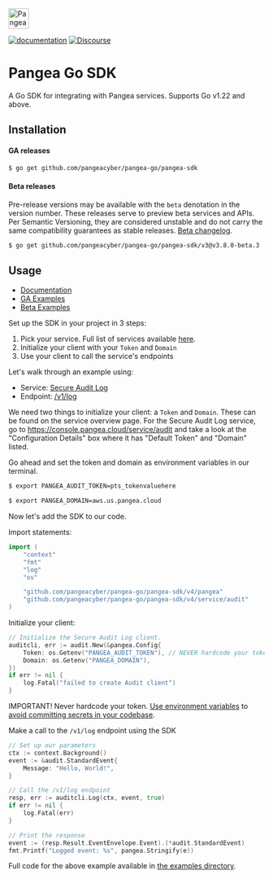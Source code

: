 <a href="https://pangea.cloud?utm_source=github&utm_medium=go-sdk" target="_blank" rel="noopener noreferrer">
  <img src="https://pangea-marketing.s3.us-west-2.amazonaws.com/pangea-color.svg" alt="Pangea Logo" height="40" />
</a>

<br />

[![documentation](https://img.shields.io/badge/documentation-pangea-blue?style=for-the-badge&labelColor=551B76)][Documentation]
[![Discourse](https://img.shields.io/badge/Discourse-4A154B?style=for-the-badge&logo=discourse&logoColor=white)][Discourse]

# Pangea Go SDK

A Go SDK for integrating with Pangea services. Supports Go v1.22 and above.

## Installation

#### GA releases

```bash
$ go get github.com/pangeacyber/pangea-go/pangea-sdk
```

<a name="beta-releases"></a>

#### Beta releases

Pre-release versions may be available with the `beta` denotation in the version
number. These releases serve to preview beta services and APIs. Per Semantic
Versioning, they are considered unstable and do not carry the same compatibility
guarantees as stable releases. [Beta changelog](https://github.com/pangeacyber/pangea-go/blob/beta/CHANGELOG.md).

```bash
$ go get github.com/pangeacyber/pangea-go/pangea-sdk/v3@v3.8.0-beta.3
```

## Usage

- [Documentation][]
- [GA Examples][]
- [Beta Examples][]

Set up the SDK in your project in 3 steps:

1. Pick your service. Full list of services available [here](https://pangea.cloud).
2. Initialize your client with your `Token` and `Domain`
3. Use your client to call the service's endpoints

Let's walk through an example using:

- Service: [Secure Audit Log](https://pangea.cloud/services/secure-audit-log/)
- Endpoint: [/v1/log](https://pangea.cloud/docs/api/audit#log-an-entry)

We need two things to initialize your client: a `Token` and `Domain`. These can
be found on the service overview page. For the Secure Audit Log service, go to
<https://console.pangea.cloud/service/audit> and take a look at the
"Configuration Details" box where it has "Default Token" and "Domain" listed.

Go ahead and set the token and domain as environment variables in our terminal.

```bash
$ export PANGEA_AUDIT_TOKEN=pts_tokenvaluehere
```

```bash
$ export PANGEA_DOMAIN=aws.us.pangea.cloud
```

Now let's add the SDK to our code.

Import statements:

```go
import (
	"context"
	"fmt"
	"log"
	"os"

	"github.com/pangeacyber/pangea-go/pangea-sdk/v4/pangea"
	"github.com/pangeacyber/pangea-go/pangea-sdk/v4/service/audit"
)
```

Initialize your client:

```go
// Initialize the Secure Audit Log client.
auditcli, err := audit.New(&pangea.Config{
	Token: os.Getenv("PANGEA_AUDIT_TOKEN"), // NEVER hardcode your token here, always use env vars
	Domain: os.Getenv("PANGEA_DOMAIN"),
})
if err != nil {
	log.Fatal("failed to create Audit client")
}
```

IMPORTANT! Never hardcode your token. [Use environment variables](https://gobyexample.com/environment-variables) to [avoid committing secrets in your codebase](https://www.thisdot.co/blog/a-guide-to-keeping-secrets-out-of-git-repositories/).

Make a call to the `/v1/log` endpoint using the SDK

```go
// Set up our parameters
ctx := context.Background()
event := &audit.StandardEvent{
	Message: "Hello, World!",
}

// Call the /v1/log endpoint
resp, err := auditcli.Log(ctx, event, true)
if err != nil {
	log.Fatal(err)
}

// Print the response
event := (resp.Result.EventEnvelope.Event).(*audit.StandardEvent)
fmt.Printf("Logged event: %s", pangea.Stringify(e))
```

Full code for the above example available in [the examples directory](https://github.com/pangeacyber/pangea-go/blob/main/examples/audit/log_standard_schema.go).

   [Documentation]: https://pangea.cloud/docs/sdk/go/
   [GA Examples]: https://github.com/pangeacyber/pangea-go/tree/main/examples
   [Beta Examples]: https://github.com/pangeacyber/pangea-go/tree/beta/examples
   [Pangea Console]: https://console.pangea.cloud/
   [Discourse]: https://l.pangea.cloud/Jd4wlGs
   [Secure Audit Log]: https://pangea.cloud/docs/audit
